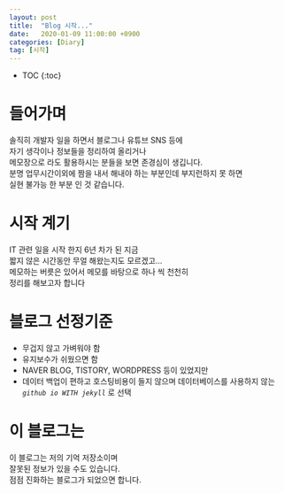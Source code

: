 ```yaml
---
layout: post
title:  "Blog 시작..."
date:   2020-01-09 11:00:00 +0900
categories: [Diary]
tag: [시작]
---
```


* TOC
{:toc}

# 들어가며

솔직히 개발자 일을 하면서 블로그나 유튜브 SNS 등에 <br/>
자기 생각이나 정보들을 정리하여 올리거나 <br/>
메모장으로 라도 활용하시는 분들을 보면 존경심이 생깁니다. <br/>
분명 업무시간이외에 짬을 내서 해내야 하는 부분인데 부지런하지 못 하면 <br/>
실현 불가능 한 부분 인 것 같습니다. <br/>

# 시작 계기

IT 관련 일을 시작 한지 6년 차가 된 지금 <br/>
짧지 않은 시간동안 무얼 해왔는지도 모르겠고... <br/>
메모하는 버릇은 있어서 메모를 바탕으로 하나 씩 천천히 <br/>
정리를 해보고자 합니다

# 블로그 선정기준

* 무겁지 않고 가벼워야 함 
* 유지보수가 쉬웠으면 함
* NAVER BLOG, TISTORY, WORDPRESS 등이 있었지만
* 데이터 백업이 편하고 호스팅비용이 들지 않으며 데이터베이스를 사용하지 않는 *`github io WITH jekyll`* 로 선택

# 이 블로그는

이 블로그는 저의 기억 저장소이며 <br/>
잘못된 정보가 있을 수도 있습니다. <br/>
점점 진화하는 블로그가 되었으면 합니다. 
